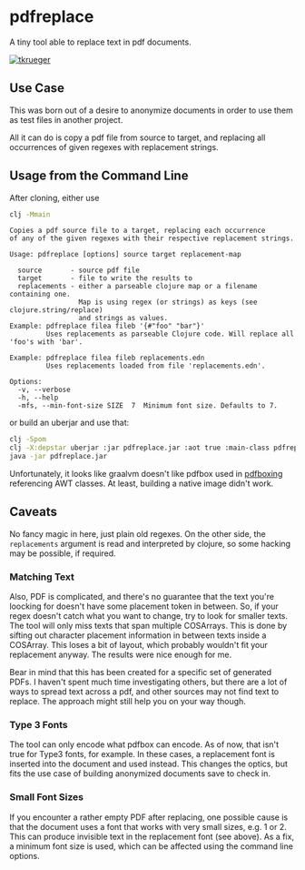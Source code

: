 # pdfreplace

A tiny tool able to replace text in pdf documents.

[![tkrueger](https://circleci.com/gh/tkrueger/pdfreplace.svg?style=shield)](https://github.com/tkrueger/pdfreplace)

## Use Case

This was born out of a desire to anonymize documents in order to use them as test files in another project. 

All it can do is copy a pdf file from source to target, and replacing all occurrences of given regexes with replacement strings.

## Usage from the Command Line

After cloning, either use 

```bash
clj -Mmain
```

```
Copies a pdf source file to a target, replacing each occurrence
of any of the given regexes with their respective replacement strings.

Usage: pdfreplace [options] source target replacement-map

  source       - source pdf file
  target       - file to write the results to
  replacements - either a parseable clojure map or a filename containing one.
                 Map is using regex (or strings) as keys (see clojure.string/replace)
                 and strings as values.
Example: pdfreplace filea fileb '{#"foo" "bar"}'
         Uses replacements as parseable Clojure code. Will replace all 'foo's with 'bar'.

Example: pdfreplace filea fileb replacements.edn
         Uses replacements loaded from file 'replacements.edn'.

Options:
  -v, --verbose
  -h, --help
  -mfs, --min-font-size SIZE  7  Minimum font size. Defaults to 7.

```

or build an uberjar and use that:

```bash
clj -Spom
clj -X:depstar uberjar :jar pdfreplace.jar :aot true :main-class pdfreplace.main
java -jar pdfreplace.jar
``` 

Unfortunately, it looks like graalvm doesn't like pdfbox used in [pdfboxing](https://github.com/dotemacs/pdfboxing) referencing AWT classes. At least, building a native image didn't work.

## Caveats

No fancy magic in here, just plain old regexes. On the other side, the `replacements` argument is read and interpreted by clojure, so some hacking may be possible, if required.

### Matching Text

Also, PDF is complicated, and there's no guarantee that the text you're loocking for doesn't have some placement token in between. So, if your regex doesn't catch what you want to change, try to look for smaller texts. The tool will only miss texts that span multiple COSArrays. This is done by sifting out character placement information in between texts inside a COSArray. This loses a bit of layout, which probably wouldn't fit your replacement anyway. The results were nice enough for me.

Bear in mind that this has been created for a specific set of generated PDFs. I haven't spent much time investigating others, but there are a lot of ways to spread text across a pdf, and other sources may not find text to replace. The approach might still help you on your way though.

### Type 3 Fonts

The tool can only encode what pdfbox can encode. As of now, that isn't true for Type3 fonts, for example. In these cases, a replacement font is inserted into the document and used instead. This changes the optics, but fits the use case of building anonymized documents save to check in.

### Small Font Sizes

If you encounter a rather empty PDF after replacing, one possible cause is that the document uses a font that works with very small sizes, e.g. 1 or 2. This can produce invisible text in the replacement font (see above). As a fix, a minimum font size is used, which can be affected using the command line options.
